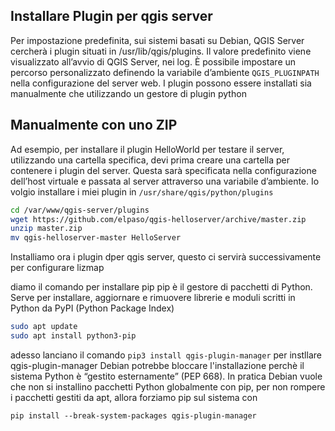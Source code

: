 ## Installare Plugin per qgis server
Per impostazione predefinita, sui sistemi basati su Debian, QGIS Server cercherà i plugin situati in /usr/lib/qgis/plugins. Il valore predefinito viene visualizzato all’avvio di QGIS Server, nei log. È possibile impostare un percorso personalizzato definendo la variabile d’ambiente ```QGIS_PLUGINPATH``` nella configurazione del server web.
I plugin possono essere installati sia manualmente che utilizzando un gestore di plugin python

Manualmente con uno ZIP
-
Ad esempio, per installare il plugin HelloWorld per testare il server, utilizzando una cartella specifica, devi prima creare una cartella per contenere i plugin del server.
Questa sarà specificata nella configurazione dell’host virtuale e passata al server attraverso una variabile d’ambiente.
Io volgio installare i miei plugin in ```/usr/share/qgis/python/plugins```
```bash
cd /var/www/qgis-server/plugins
wget https://github.com/elpaso/qgis-helloserver/archive/master.zip
unzip master.zip
mv qgis-helloserver-master HelloServer
```

Installiamo ora i plugin dper qgis server, questo ci servirà successivamente per configurare lizmap

diamo il comando per installare pip
pip è il gestore di pacchetti di Python.
Serve per installare, aggiornare e rimuovere librerie e moduli scritti in Python da PyPI (Python Package Index)
```bash
sudo apt update
sudo apt install python3-pip
```
adesso lanciano il comando
```pip3 install qgis-plugin-manager``` per instllare qgis-plugin-manager
Debian potrebbe bloccare l'installazione perchè il sistema Python è “gestito esternamente” (PEP 668).
In pratica Debian vuole che non si installino pacchetti Python globalmente con pip, per non rompere i pacchetti gestiti da apt, allora forziamo pip sul sistema con
```
pip install --break-system-packages qgis-plugin-manager
```
